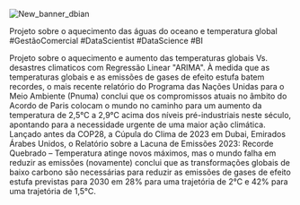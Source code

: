![New_banner_dbian](https://github.com/fabian-gib-50/Projeto-global-aquecimento/assets/79420053/0ecf958b-ef70-42a0-a2d3-1139e418359e)

Projeto sobre o aquecimento das águas do oceano e temperatura global
#GestãoComercial #DataScientist #DataScience #BI

Projeto sobre o aquecimento e aumento das temperaturas globais Vs. desastres climaticos com Regressão Linear "ARIMA".
À medida que as temperaturas globais e as emissões de gases de efeito estufa batem recordes, o mais recente relatório do Programa das Nações Unidas para o Meio Ambiente (Pnuma) conclui que os compromissos atuais no âmbito do Acordo de Paris colocam o mundo no caminho para um aumento da temperatura de 2,5°C a 2,9°C acima dos níveis pré-industriais neste século, apontando para a necessidade urgente de uma maior ação climática. Lançado antes da COP28, a Cúpula do Clima de 2023 em Dubai, Emirados Árabes Unidos, o Relatório sobre a Lacuna de Emissões 2023: Recorde Quebrado – Temperatura atinge novos máximos, mas o mundo falha em reduzir as emissões (novamente) conclui que as transformações globais de baixo carbono são necessárias para reduzir as emissões de gases de efeito estufa previstas para 2030 em 28% para uma trajetória de 2°C e 42% para uma trajetória de 1,5°C.
